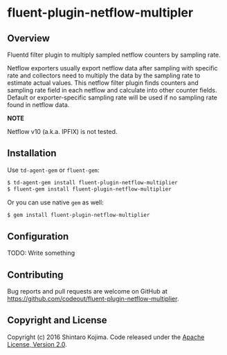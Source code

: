 # fluent-plugin-netflow-multipler

## Overview

Fluentd filter plugin to multiply sampled netflow counters by sampling rate.

Netflow exporters usually export netflow data after sampling with specific rate and collectors need to multiply the data by the sampling rate to estimate actual values. This netflow filter plugin finds counters and sampling rate field in each netflow and calculate into other counter fields. Default or exporter-specific sampling rate will be used if no sampling rate found in netflow data.

**NOTE**

Netflow v10 (a.k.a. IPFIX) is not tested.

## Installation

Use ```td-agent-gem``` or ```fluent-gem```:

```zsh
$ td-agent-gem install fluent-plugin-netflow-multiplier
$ fluent-gem install fluent-plugin-netflow-multiplier
```

Or you can use native ```gem``` as well:

```zsh
$ gem install fluent-plugin-netflow-multiplier
```

## Configuration

TODO: Write something

## Contributing

Bug reports and pull requests are welcome on GitHub at https://github.com/codeout/fluent-plugin-netflow-multiplier.

## Copyright and License

Copyright (c) 2016 Shintaro Kojima. Code released under the [Apache License, Version 2.0](LICENSE).
